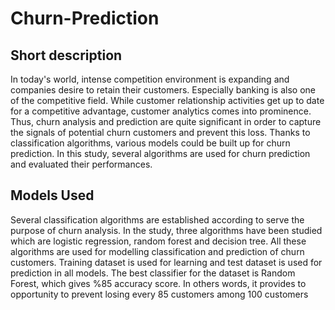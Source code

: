 # Churn-Prediction

## Short description

In today's world, intense competition environment is expanding and companies desire to retain their customers. Especially banking is also one of the competitive field. While customer relationship activities get up to date for a competitive advantage, customer analytics comes into prominence. Thus, churn analysis and prediction are quite significant in order to capture the signals of potential churn customers and prevent this loss. Thanks to classification algorithms, various models could be built up for churn prediction. In this study, several algorithms are used for churn prediction and evaluated their performances.

## Models Used
Several classification algorithms are established according to serve the purpose of churn analysis. In the study, three algorithms have been studied which are logistic regression, random forest and decision tree. All these algorithms are used for modelling classification and prediction of churn customers. Training dataset is used for learning and test dataset is used for prediction in all models. The best classifier for the dataset is Random Forest, which gives %85 accuracy score. In others words, it provides to opportunity to prevent losing every 85 customers among 100 customers


